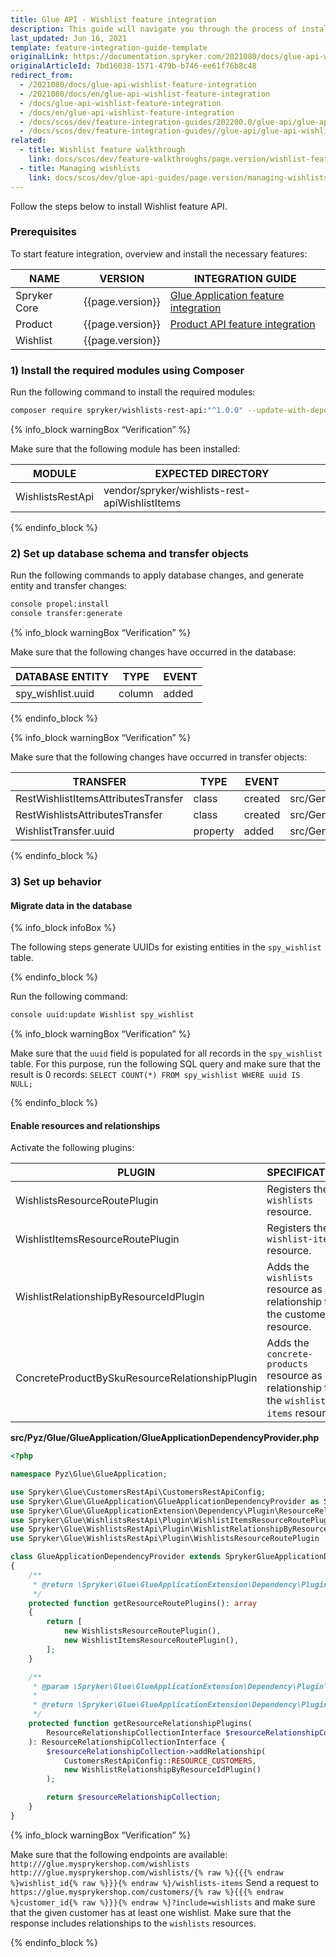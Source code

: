 ```yaml
---
title: Glue API - Wishlist feature integration
description: This guide will navigate you through the process of installing and configuring the Wishlist API feature in Spryker OS.
last_updated: Jun 16, 2021
template: feature-integration-guide-template
originalLink: https://documentation.spryker.com/2021080/docs/glue-api-wishlist-feature-integration
originalArticleId: 7bd16038-1571-479b-b746-ee61f76b8c48
redirect_from:
  - /2021080/docs/glue-api-wishlist-feature-integration
  - /2021080/docs/en/glue-api-wishlist-feature-integration
  - /docs/glue-api-wishlist-feature-integration
  - /docs/en/glue-api-wishlist-feature-integration
  - /docs/scos/dev/feature-integration-guides/202200.0/glue-api/glue-api-wishlist-feature-integration.html
  - /docs/scos/dev/feature-integration-guides//glue-api/glue-api-wishlist-feature-integration.html
related:
  - title: Wishlist feature walkthrough
    link: docs/scos/dev/feature-walkthroughs/page.version/wishlist-feature-walkthrough.html
  - title: Managing wishlists
    link: docs/scos/dev/glue-api-guides/page.version/managing-wishlists/managing-wishlists.html
---
```


Follow the steps below to install Wishlist feature API.

### Prerequisites

To start feature integration, overview and install the necessary features:

|NAME|VERSION|INTEGRATION GUIDE|
|---|---|---|
| Spryker Core| {{page.version}} |[Glue Application feature integration](/docs/scos/dev/feature-integration-guides/{{page.version}}/glue-api/glue-api-glue-application-feature-integration.html)|
|Product| {{page.version}} |[Product API feature integration](/docs/scos/dev/feature-integration-guides/{{page.version}}/glue-api/glue-api-product-feature-integration.html)|
|Wishlist| {{page.version}} | |

### 1) Install the required modules using Composer

Run the following command to install the required modules:

```bash
composer require spryker/wishlists-rest-api:"^1.0.0" --update-with-dependencies
```

{% info_block warningBox “Verification” %}

Make sure that the following module has been installed:

|MODULE|EXPECTED DIRECTORY|
|---|---|
|WishlistsRestApi|vendor/spryker/wishlists-rest-apiWishlistItems|

{% endinfo_block %}


### 2) Set up database schema and transfer objects

Run the following commands to apply database changes, and generate entity and transfer changes:

```bash
console propel:install
console transfer:generate
```

{% info_block warningBox “Verification” %}

Make sure that the following changes have occurred in the database:

|DATABASE ENTITY|TYPE|EVENT|
|---|---|---|
|spy_wishlist.uuid|column|added|

{% endinfo_block %}

{% info_block warningBox “Verification” %}

Make sure that the following changes have occurred in transfer objects:

|TRANSFER|TYPE|EVENT|PATH|
|---|---|---|---|
|RestWishlistItemsAttributesTransfer|class|created|src/Generated/Shared/Transfer/RestWishlistItemsAttributesTransfer|
|RestWishlistsAttributesTransfer|class|created|src/Generated/Shared/Transfer/RestWishlistsAttributesTransfer|
|WishlistTransfer.uuid|property|added|src/Generated/Shared/Transfer/WishlistTransfer|

{% endinfo_block %}

### 3) Set up behavior

#### Migrate data in the database

{% info_block infoBox %}

The following steps generate UUIDs for existing entities in the `spy_wishlist` table.

{% endinfo_block %}

Run the following command:

```bash
console uuid:update Wishlist spy_wishlist
```

{% info_block warningBox “Verification” %}

Make sure that the `uuid` field is populated for all records in the `spy_wishlist` table.
For this purpose, run the following SQL query and make sure that the result is 0 records:
`SELECT COUNT(*) FROM spy_wishlist WHERE uuid IS NULL;`

{% endinfo_block %}


#### Enable resources and relationships

Activate the following plugins:

|PLUGIN|SPECIFICATION|PREREQUISITES|NAMESPACE|
|---|---|---|---|
|WishlistsResourceRoutePlugin|Registers the `wishlists` resource.|None|Spryker\Glue\WishlistsRestApi\Plugin|
|WishlistItemsResourceRoutePlugin|Registers the `wishlist-items` resource.|None|Spryker\Glue\WishlistsRestApi\Plugin|
|WishlistRelationshipByResourceIdPlugin|Adds the `wishlists` resource as a relationship to the customers resource.|None|Spryker\Glue\WishlistsRestApi\Plugin|
| ConcreteProductBySkuResourceRelationshipPlugin | Adds the `concrete-products` resource as a relationship to the `wishlist-items` resource. | None | Spryker\Glue\ProductsRestApi\Plugin\GlueApplication |

**src/Pyz/Glue/GlueApplication/GlueApplicationDependencyProvider.php**

```php
<?php

namespace Pyz\Glue\GlueApplication;

use Spryker\Glue\CustomersRestApi\CustomersRestApiConfig;
use Spryker\Glue\GlueApplication\GlueApplicationDependencyProvider as SprykerGlueApplicationDependencyProvider;
use Spryker\Glue\GlueApplicationExtension\Dependency\Plugin\ResourceRelationshipCollectionInterface;
use Spryker\Glue\WishlistsRestApi\Plugin\WishlistItemsResourceRoutePlugin;
use Spryker\Glue\WishlistsRestApi\Plugin\WishlistRelationshipByResourceIdPlugin;
use Spryker\Glue\WishlistsRestApi\Plugin\WishlistsResourceRoutePlugin

class GlueApplicationDependencyProvider extends SprykerGlueApplicationDependencyProvider
{
    /**
     * @return \Spryker\Glue\GlueApplicationExtension\Dependency\Plugin\ResourceRoutePluginInterface[]
     */
    protected function getResourceRoutePlugins(): array
    {
        return [
            new WishlistsResourceRoutePlugin(),
            new WishlistItemsResourceRoutePlugin(),
        ];
    }

    /**
     * @param \Spryker\Glue\GlueApplicationExtension\Dependency\Plugin\ResourceRelationshipCollectionInterface $resourceRelationshipCollection
     *
     * @return \Spryker\Glue\GlueApplicationExtension\Dependency\Plugin\ResourceRelationshipCollectionInterface
     */
    protected function getResourceRelationshipPlugins(
        ResourceRelationshipCollectionInterface $resourceRelationshipCollection
    ): ResourceRelationshipCollectionInterface {
        $resourceRelationshipCollection->addRelationship(
            CustomersRestApiConfig::RESOURCE_CUSTOMERS,
            new WishlistRelationshipByResourceIdPlugin()
        );

        return $resourceRelationshipCollection;
    }
}
```

{% info_block warningBox “Verification” %}

Make sure that the following endpoints are available:
`http:///glue.mysprykershop.com/wishlists`
`http:///glue.mysprykershop.com/wishlists/{% raw %}{{{% endraw %}wishlist_id{% raw %}}}{% endraw %}/wishlists-items`
Send a request to `https://glue.mysprykershop.com/customers/{% raw %}{{{% endraw %}customer_id{% raw %}}}{% endraw %}?include=wishlists` and make sure that the given customer has at least one wishlist. Make sure that the response includes relationships to the `wishlists` resources.

{% endinfo_block %}
